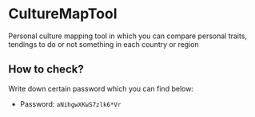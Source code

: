 # CultureMapTool
Personal culture mapping tool in which you can compare personal traits, tendings to do or not something in each country or region

## How to check?
Write down certain password which you can find below:

* Password: `aNihgwXKwS7zlk6*Vr`

